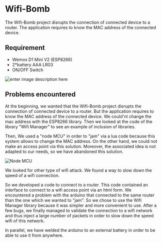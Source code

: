 # Wifi-Bomb



The Wifi-Bomb project disrupts the connection of connected device to a router. The application requires to know the MAC address of the connected device.



Requirement
-------------
 * Wemos D1 Mini V2 (ESP8266)
 * 2*battery AAA LR03
 * ON/OFF Switch 

![enter image description here](http://img4.hostingpics.net/pics/287422final.png)



Problems encountered 
-------------

At the beginning, we wanted that the Wifi-Bomb project disrupts the connection of connected device to a router. But the application requires to know the MAC address of the connected device. We could'nt change the mac address with the ESP8266 library. Then we looked at the code of the library "Wifi Manager" to see an example of inclusion of libraries.

Then, We used a "node MCU" in order to "jam" via a lua code because this system allows to change the MAC address. On the other hand, we could not make an access point via this solution. Moreover, the associated idea is not adapted to our needs, so we have abandoned this solution.

![Node MCU](http://img4.hostingpics.net/pics/747267nodemcu.png)

We looked for other type of wifi attack. We found a way to slow down the speed of a wifi connection.

So we developed a code to connect to a router. 
This code contained an interface to connect to a wifi access point via an html form.
We encountered a problem with the arduino that connected to the same router than the one which we wanted to "jam".
So we chose to use the Wifi Manager library because it was simpler and more convenient to use.
After a few bugs, we finally managed to validate the connection to a wifi network and thus inject a large number of packets in order to slow down the speed wifi of this network.

In parallel, we have welded the arduino to an external battery in order to be able to use it from anywhere.
